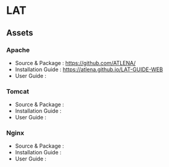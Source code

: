 # LAT

## Assets

### Apache

* Source & Package : https://github.com/ATLENA/
* Installation Guide : https://atlena.github.io/LAT-GUIDE-WEB
* User Guide : 

### Tomcat

* Source & Package : 
* Installation Guide :
* User Guide : 

### Nginx

* Source & Package : 
* Installation Guide : 
* User Guide : 
